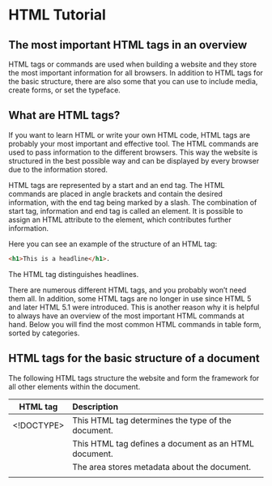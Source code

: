 # HTML Tutorial

## The most important HTML tags in an overview

HTML tags or commands are used when building a website and they store the most important information for all browsers. In addition to HTML tags for the basic structure, there are also some that you can use to include media, create forms, or set the typeface.

## What are HTML tags?

If you want to learn HTML or write your own HTML code, HTML tags are probably your most important and effective tool. The HTML commands are used to pass information to the different browsers. This way the website is structured in the best possible way and can be displayed by every browser due to the information stored.

HTML tags are represented by a start and an end tag. The HTML commands are placed in angle brackets and contain the desired information, with the end tag being marked by a slash. The combination of start tag, information and end tag is called an element. It is possible to assign an HTML attribute to the element, which contributes further information.

Here you can see an example of the structure of an HTML tag:

```html
<h1>This is a headline</h1>.
```

The HTML tag <h> distinguishes headlines.

There are numerous different HTML tags, and you probably won’t need them all. In addition, some HTML tags are no longer in use since HTML 5 and later HTML 5.1 were introduced. This is another reason why it is helpful to always have an overview of the most important HTML commands at hand. Below you will find the most common HTML commands in table form, sorted by categories.

## HTML tags for the basic structure of a document

The following HTML tags structure the website and form the framework for all other elements within the document.

|HTML tag|Description|
|:-:|:-|
|<!DOCTYPE>|This HTML tag determines the type of the document.|
|<html>|This HTML tag defines a document as an HTML document.|
|<head>|The <head> area stores metadata about the document.|
|<title>|This HTML command stores the title of the document, which is also displayed in the title bar of the browser.|
|<body>|<body> is the main area and includes the content that is displayed in the browser.|
|<nav>|This is the navigation section of a website.|
|<section>|<section> allows elements to be grouped together.|
|<article>|<article> is the content area of a website.|
|<header>|<header> defines the header area of a page or section.|
|<footer>|<footer> defines the footer area of a page or section.|

### The basic structure of a website with HTML tags

The basic structure of a website can look like this, for example:

```html
<!DOCTYPE html>

<html>
  <head>
    <title>The title of your website</title>.
  </head>
  <body>
    Here is space for text or images.
  </body>
</html>
```
